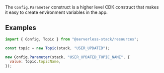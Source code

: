 The `Config.Parameter` construct is a higher level CDK construct that makes it easy to create environment variables in the app.

## Examples

```js {5-7}
import { Config, Topic } from "@serverless-stack/resources";

const topic = new Topic(stack, "USER_UPDATED");

new Config.Parameter(stack, "USER_UPDATED_TOPIC_NAME", {
  value: topic.topicName,
});
```